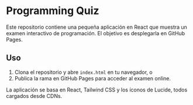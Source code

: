 # Programming Quiz

Este repositorio contiene una pequeña aplicación en React que muestra un examen interactivo de programación. El objetivo es desplegarla en GitHub Pages.

## Uso

1. Clona el repositorio y abre `index.html` en tu navegador, o
2. Publica la rama en GitHub Pages para acceder al examen online.

La aplicación se basa en React, Tailwind CSS y los íconos de Lucide, todos cargados desde CDNs.
